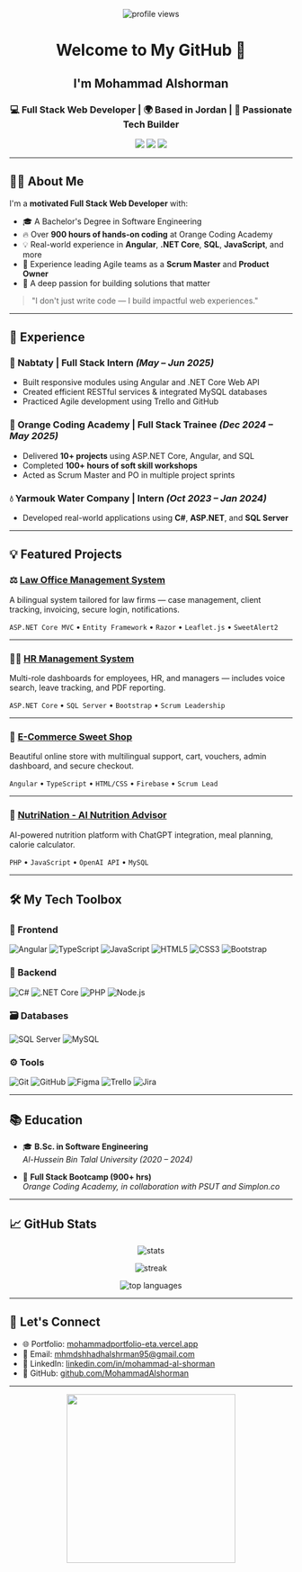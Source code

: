<!-- HEADER -->
<p align="center">
  <img src="https://komarev.com/ghpvc/?username=mohammadalshorman&label=Profile%20views&color=0e75b6&style=flat" alt="profile views" />
</p>

<h1 align="center">Welcome to My GitHub 👋</h1>
<h2 align="center">I'm Mohammad Alshorman</h2>
<h3 align="center">💻 Full Stack Web Developer | 🌍 Based in Jordan | 🚀 Passionate Tech Builder</h3>

<p align="center">
  <a href="mailto:mhmdshhadhalshrman95@gmail.com"><img src="https://img.shields.io/badge/Email-Contact%20Me-red?style=flat&logo=gmail"></a>
  <a href="https://www.linkedin.com/in/mohammad-al-shorman/"><img src="https://img.shields.io/badge/LinkedIn-Connect-blue?style=flat&logo=linkedin"></a>
  <a href="https://mohammadportfolio-eta.vercel.app/"><img src="https://img.shields.io/badge/Portfolio-Visit-green?style=flat&logo=vercel"></a>
</p>

---

## 🧑‍💼 About Me

I'm a **motivated Full Stack Web Developer** with:

- 🎓 A Bachelor's Degree in Software Engineering
- 🔥 Over **900 hours of hands-on coding** at Orange Coding Academy
- 💡 Real-world experience in **Angular**, **.NET Core**, **SQL**, **JavaScript**, and more
- 🧠 Experience leading Agile teams as a **Scrum Master** and **Product Owner**
- 🤝 A deep passion for building solutions that matter

> "I don't just write code — I build impactful web experiences."

---

## 💼 Experience

### 🏢 Nabtaty | Full Stack Intern *(May – Jun 2025)*
- Built responsive modules using Angular and .NET Core Web API
- Created efficient RESTful services & integrated MySQL databases
- Practiced Agile development using Trello and GitHub

### 🏫 Orange Coding Academy | Full Stack Trainee *(Dec 2024 – May 2025)*
- Delivered **10+ projects** using ASP.NET Core, Angular, and SQL
- Completed **100+ hours of soft skill workshops**
- Acted as Scrum Master and PO in multiple project sprints

### 💧 Yarmouk Water Company | Intern *(Oct 2023 – Jan 2024)*
- Developed real-world applications using **C#**, **ASP.NET**, and **SQL Server**

---

## 💡 Featured Projects

### ⚖️ [Law Office Management System](https://github.com/MohammadAlshorman/Graduation-project-Law-Office-Management-System-)
A bilingual system tailored for law firms — case management, client tracking, invoicing, secure login, notifications.

`ASP.NET Core MVC` • `Entity Framework` • `Razor` • `Leaflet.js` • `SweetAlert2`

---

### 🧑‍💼 [HR Management System](https://github.com/MohammadAlshorman/HR-Management-System)
Multi-role dashboards for employees, HR, and managers — includes voice search, leave tracking, and PDF reporting.

`ASP.NET Core` • `SQL Server` • `Bootstrap` • `Scrum Leadership`

---

### 🍬 [E-Commerce Sweet Shop](https://github.com/MohammadAlshorman/E-commerce)
Beautiful online store with multilingual support, cart, vouchers, admin dashboard, and secure checkout.

`Angular` • `TypeScript` • `HTML/CSS` • `Firebase` • `Scrum Lead`

---

### 🧠 [NutriNation - AI Nutrition Advisor](https://github.com/MohammadAlshorman/NutriNation.github.io/tree/Alpha-Release)
AI-powered nutrition platform with ChatGPT integration, meal planning, calorie calculator.

`PHP` • `JavaScript` • `OpenAI API` • `MySQL`

---

## 🛠️ My Tech Toolbox

### 🚀 Frontend
![Angular](https://img.shields.io/badge/-Angular-DD0031?logo=angular&logoColor=white)
![TypeScript](https://img.shields.io/badge/-TypeScript-3178C6?logo=typescript&logoColor=white)
![JavaScript](https://img.shields.io/badge/-JavaScript-F7DF1E?logo=javascript&logoColor=black)
![HTML5](https://img.shields.io/badge/-HTML5-E34F26?logo=html5&logoColor=white)
![CSS3](https://img.shields.io/badge/-CSS3-1572B6?logo=css3&logoColor=white)
![Bootstrap](https://img.shields.io/badge/-Bootstrap-7952B3?logo=bootstrap&logoColor=white)

### 🔧 Backend
![C#](https://img.shields.io/badge/-C%23-239120?logo=c-sharp&logoColor=white)
![.NET Core](https://img.shields.io/badge/-.NET%20Core-512BD4?logo=dotnet&logoColor=white)
![PHP](https://img.shields.io/badge/-PHP-777BB4?logo=php&logoColor=white)
![Node.js](https://img.shields.io/badge/-Node.js-339933?logo=node.js&logoColor=white)

### 🗃️ Databases
![SQL Server](https://img.shields.io/badge/-SQL%20Server-CC2927?logo=microsoft-sql-server&logoColor=white)
![MySQL](https://img.shields.io/badge/-MySQL-4479A1?logo=mysql&logoColor=white)

### ⚙️ Tools
![Git](https://img.shields.io/badge/-Git-F05032?logo=git&logoColor=white)
![GitHub](https://img.shields.io/badge/-GitHub-181717?logo=github)
![Figma](https://img.shields.io/badge/-Figma-F24E1E?logo=figma&logoColor=white)
![Trello](https://img.shields.io/badge/-Trello-0052CC?logo=trello&logoColor=white)
![Jira](https://img.shields.io/badge/-Jira-0052CC?logo=jira&logoColor=white)

---

## 📚 Education

- 🎓 **B.Sc. in Software Engineering**  
  *Al-Hussein Bin Talal University (2020 – 2024)*

- 🧠 **Full Stack Bootcamp (900+ hrs)**  
  *Orange Coding Academy, in collaboration with PSUT and Simplon.co*

---

## 📈 GitHub Stats

<p align="center">
  <img src="https://github-readme-stats.vercel.app/api?username=mohammadalshorman&show_icons=true&locale=en" alt="stats" />
</p>
<p align="center">
  <img src="https://github-readme-streak-stats.herokuapp.com/?user=mohammadalshorman" alt="streak" />
</p>
<p align="center">
  <img src="https://github-readme-stats.vercel.app/api/top-langs/?username=mohammadalshorman&layout=compact" alt="top languages" />
</p>

---

## 🤝 Let's Connect

- 🌐 Portfolio: [mohammadportfolio-eta.vercel.app](https://mohammadportfolio-eta.vercel.app)
- 📧 Email: [mhmdshhadhalshrman95@gmail.com](mailto:mhmdshhadhalshrman95@gmail.com)
- 🔗 LinkedIn: [linkedin.com/in/mohammad-al-shorman](https://www.linkedin.com/in/mohammad-al-shorman)
- 🐙 GitHub: [github.com/MohammadAlshorman](https://github.com/MohammadAlshorman)

---

<p align="center">
  <img src="https://raw.githubusercontent.com/sindresorhus/sindresorhus/refs/heads/main/flames.gif" width="300" />
</p>
